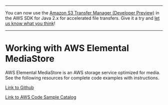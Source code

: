 --------

You can now use the [Amazon S3 Transfer Manager \(Developer Preview\)](https://bit.ly/2WQebiP) in the AWS SDK for Java 2\.x for accelerated file transfers\. Give it a try and [let us know what you think](https://bit.ly/3zT1YYM)\!

--------

# Working with AWS Elemental MediaStore<a name="examples-mediastore"></a>

 AWS Elemental MediaStore is an AWS storage service optimized for media\. See the following resources for complete code examples with instructions\.

 [Link to Github](https://github.com/awsdocs/aws-doc-sdk-examples/tree/master/javav2/example_code/mediastore) 

 [Link to AWS Code Sample Catalog](http://docs.aws.amazon.com/code-samples/latest/catalog/code-catalog-javav2-example_code-mediastore.html) 